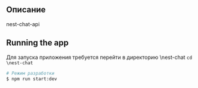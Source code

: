 ## Описание

nest-chat-api

## Running the app

Для запуска приложения требуется перейти в директорию \nest-chat
`cd \nest-chat`

```bash
# Режим разработки
$ npm run start:dev
```
